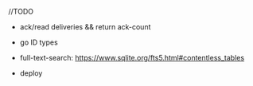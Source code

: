 

//TODO


 - ack/read deliveries && return ack-count
 - go ID types

 - full-text-search: https://www.sqlite.org/fts5.html#contentless_tables

 - deploy


